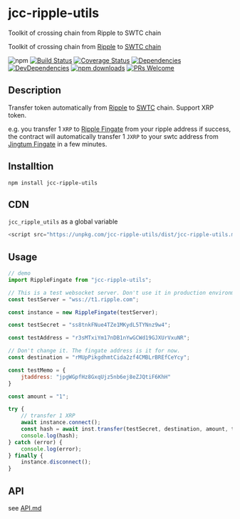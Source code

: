 # jcc-ripple-utils

Toolkit of crossing chain from Ripple to SWTC chain

Toolkit of crossing chain from [Ripple](https://bithomp.com/explorer/) to [SWTC chain](http://www.swtc.top/#/)

![npm](https://img.shields.io/npm/v/jcc-ripple-utils.svg)
[![Build Status](https://travis-ci.com/JCCDex/jcc-ripple-utils.svg?branch=master)](https://travis-ci.com/JCCDex/jcc-ripple-utils)
[![Coverage Status](https://coveralls.io/repos/github/JCCDex/jcc-ripple-utils/badge.svg?branch=master)](https://coveralls.io/github/JCCDex/jcc-ripple-utils?branch=master)
[![Dependencies](https://img.shields.io/david/JCCDex/jcc-ripple-utils.svg?style=flat-square)](https://david-dm.org/JCCDex/jcc-ripple-utils)
[![DevDependencies](https://img.shields.io/david/dev/JCCDex/jcc-ripple-utils.svg?style=flat-square)](https://david-dm.org/JCCDex/jcc-ripple-utils?type=dev)
[![npm downloads](https://img.shields.io/npm/dm/jcc-ripple-utils.svg)](http://npm-stat.com/charts.html?package=jcc-ripple-utils)
[![PRs Welcome](https://img.shields.io/badge/PRs-welcome-brightgreen.svg?style=flat-square)](http://makeapullrequest.com)

## Description

Transfer token automatically from [Ripple](https://bithomp.com/explorer/) to [SWTC](http://www.swtc.top/#/) chain. Support XRP token.

e.g. you transfer 1 `XRP` to [Ripple Fingate](https://bithomp.com/explorer/rMUpPikgdhmtCida2zf4CMBLrBREfCeYcy) from your ripple address if success, the contract will automatically transfer 1 `JXRP` to your swtc address from [Jingtum Fingate](https://explorec9d536e.jccdex.cn/#/wallet/?wallet=jQs5cAcZrKmyWSQgkmUtXsdeFMzwSYcBA4) in a few minutes.

## Installtion

```shell
npm install jcc-ripple-utils
```

## CDN

`jcc_ripple_utils` as a global variable

```javascript
<script src="https://unpkg.com/jcc-ripple-utils/dist/jcc-ripple-utils.min.js"></script>
```

## Usage

```javascript
// demo
import RippleFingate from "jcc-ripple-utils";

// This is a test websocket server. Don't use it in production environment.
const testServer = "wss://t1.ripple.com";

const instance = new RippleFingate(testServer);

const testSecret = "ss8tnkFNue4TZe1MKydL5TYNnz9w4";

const testAddress = "r3sMTxiYm17nDB1nYwGCWd19GJXUrVxuNR";

// Don't change it. The fingate address is it for now.
const destination = "rMUpPikgdhmtCida2zf4CMBLrBREfCeYcy";

const testMemo = {
    jtaddress: "jpgWGpfHz8GxqUjz5nb6ej8eZJQtiF6KhH"
}

const amount = "1";

try {
    // transfer 1 XRP
    await instance.connect();
    const hash = await inst.transfer(testSecret, destination, amount, testMemo);
    console.log(hash);
} catch (error) {
    console.log(error);
} finally {
    instance.disconnect();
}
```

## API

see [API.md](https://github.com/JCCDex/jcc-ripple-utils/blob/master/docs/API.md)
